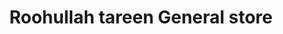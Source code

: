---
title: "Roohullah tareen General store"
url: /karachi/roohullah-tareen-general-store/
shop: general
---